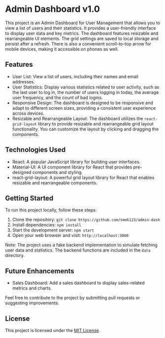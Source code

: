 # Admin Dashboard v1.0

This project is an Admin Dashboard for User Management that allows you to view a list of users and their statistics. It provides a user-friendly interface to display user data and key metrics. The dashboard features resizable and rearrangeable UI elements. The grid settings are saved to local storage and persist after a refresh. There is also a convenient scroll-to-top arrow for mobile devices, making it accessible on phones as well.

## Features

- User List: View a list of users, including their names and email addresses.
- User Statistics: Display various statistics related to user activity, such as the last user to log in, the number of users logging in today, the average user frequency, and the count of bad logins.
- Responsive Design: The dashboard is designed to be responsive and adapt to different screen sizes, providing a consistent user experience across devices.
- Resizable and Rearrangeable Layout: The dashboard utilizes the `react-grid-layout` library to provide resizable and rearrangeable grid layout functionality. You can customize the layout by clicking and dragging the components.

## Technologies Used

- React: A popular JavaScript library for building user interfaces.
- Material-UI: A UI component library for React that provides pre-designed components and styling.
- react-grid-layout: A powerful grid layout library for React that enables resizable and rearrangeable components.

## Getting Started

To run this project locally, follow these steps:

1. Clone the repository: `git clone https://github.com/smmk123/admin-dash`
2. Install dependencies: `npm install`
3. Start the development server: `npm start`
4. Open your web browser and visit: `http://localhost:3000`

Note: The project uses a fake backend implementation to simulate fetching user data and statistics. The backend functions are included in the `data` directory.

## Future Enhancements

- Sales Dashboard: Add a sales dashboard to display sales-related metrics and charts.

Feel free to contribute to the project by submitting pull requests or suggesting improvements.

## License

This project is licensed under the [MIT License](https://opensource.org/licenses/MIT).